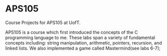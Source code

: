 # APS105
Course Projects for APS105 at UofT. 

APS105 is a course which first introduced the concepts of the C programming language to me. 
These labs span a variety of fundamental concepts including: string manipulation, arithmetic, pointers, recursion, and linked lists.
We also implemented a game called Mastermind(see labs 6-7);
